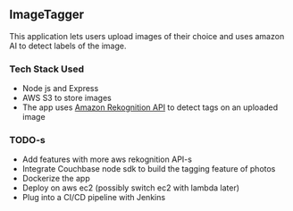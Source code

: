 ## ImageTagger
This application lets users upload images of their choice and uses amazon AI to detect labels of the image.

### Tech Stack Used
- Node js and Express
- AWS S3 to store images
- The app uses [Amazon Rekognition API](https://aws.amazon.com/rekognition/) to detect tags on an uploaded image


### TODO-s
- Add features with more aws rekognition API-s
- Integrate Couchbase node sdk to build the tagging feature of photos
- Dockerize the app
- Deploy on aws ec2 (possibly switch ec2 with lambda later)
- Plug into a CI/CD pipeline with Jenkins

